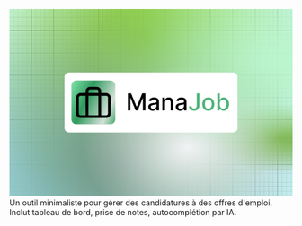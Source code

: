 ![banner](banner.png)
Un outil minimaliste pour gérer des candidatures à des offres d'emploi. Inclut tableau de bord, prise de notes, autocomplétion par IA.
